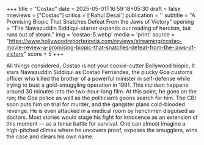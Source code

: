 +++
title = "Costao"
date = 2025-05-01T16:59:18+05:30
draft = false
mreviews = ["Costao"]
critics = ['Rahul Desai']
publication = ''
subtitle = "A Promising Biopic That Snatches Defeat From the Jaws of Victory"
opening = "The Nawazuddin Siddiqui-starrer expands our reading of heroism, but runs out of steam."
img = 'costao-5.webp'
media = 'print'
source = "https://www.hollywoodreporterindia.com/reviews/streaming/costao-movie-review-a-promising-biopic-that-snatches-defeat-from-the-jaws-of-victory"
score = 5
+++

All things considered, Costao is not your cookie-cutter Bollywood biopic. It stars Nawazuddin Siddiqui as Costao Fernandes, the plucky Goa customs officer who killed the brother of a powerful minister in self-defense while trying to bust a gold-smuggling operation in 1991. This incident happens around 30 minutes into the two-hour-long film. At this point, he goes on the run; the Goa police as well as the politician’s goons search for him. The CBI soon puts him on trial for murder, and the gangster plans cold-blooded revenge. He is even attacked in a medical room by henchmen disguised as doctors. Most stories would stage his fight for innocence as an extension of this moment — as a tense battle for survival. One can almost imagine a high-pitched climax where he uncovers proof, exposes the smugglers, wins the case and clears his own name.
